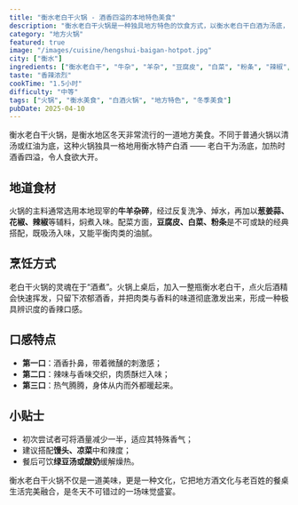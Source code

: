 ```yaml
---
title: "衡水老白干火锅 - 酒香四溢的本地特色美食"
description: "衡水老白干火锅是一种独具地方特色的饮食方式，以衡水老白干白酒为汤底，配以牛羊杂、豆制品等，酒香浓郁，辣中带麻，是冬日里驱寒暖胃的绝佳选择。"
category: "地方火锅"
featured: true
image: "/images/cuisine/hengshui-baigan-hotpot.jpg"
city: ["衡水"]
ingredients: ["衡水老白干", "牛杂", "羊杂", "豆腐皮", "白菜", "粉条", "辣椒", "花椒", "葱", "姜", "蒜"]
taste: "香辣浓烈"
cookTime: "1.5小时"
difficulty: "中等"
tags: ["火锅", "衡水美食", "白酒火锅", "地方特色", "冬季美食"]
pubDate: 2025-04-10
---
```


衡水老白干火锅，是衡水地区冬天非常流行的一道地方美食。不同于普通火锅以清汤或红油为底，这种火锅独具一格地用衡水特产白酒 —— 老白干为汤底，加热时酒香四溢，令人食欲大开。

## 地道食材

火锅的主料通常选用本地现宰的**牛羊杂碎**，经过反复洗净、焯水，再加以**葱姜蒜、花椒、辣椒**等辅料，焖煮入味。配菜方面，**豆腐皮、白菜、粉条**是不可或缺的经典搭配，既吸汤入味，又能平衡肉类的油腻。

## 烹饪方式

老白干火锅的灵魂在于“酒煮”。火锅上桌后，加入一整瓶衡水老白干，点火后酒精会快速挥发，只留下浓郁酒香，并把肉类与香料的味道彻底激发出来，形成一种极具辨识度的香辣口感。

## 口感特点

- **第一口**：酒香扑鼻，带着微醺的刺激感；
- **第二口**：辣味与香味交织，肉质酥烂入味；
- **第三口**：热气腾腾，身体从内而外都暖起来。

## 小贴士

- 初次尝试者可将酒量减少一半，适应其特殊香气；
- 建议搭配**馒头、凉菜**中和辣度；
- 餐后可饮**绿豆汤或酸奶**缓解燥热。

衡水老白干火锅不仅是一道美味，更是一种文化，它把地方酒文化与老百姓的餐桌生活完美融合，是冬天不可错过的一场味觉盛宴。
